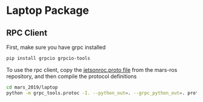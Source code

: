 # Laptop Package

## RPC Client

First, make sure you have grpc installed

```bash
pip install grpcio grpcio-tools
```

To use the rpc client, copy the [jetsonroc.proto file](https://github.com/hanzhi713/mars-ros/blob/master/src/rpc-server/jetsonrpc.proto) from the mars-ros repository, and then compile the protocol definitions

```bash
cd mars_2019/laptop
python -m grpc_tools.protoc -I. --python_out=. --grpc_python_out=. protos/jetsonrpc.proto
```
